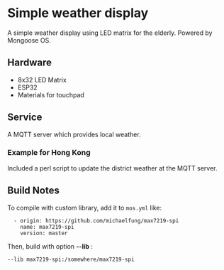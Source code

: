 # Simple weather display

A simple weather display using LED matrix for the elderly. Powered by Mongoose OS.

## Hardware

- 8x32 LED Matrix
- ESP32
- Materials for touchpad

## Service

A MQTT server which provides local weather.

### Example for Hong Kong

Included a perl script to update the district weather at the MQTT server.

## Build Notes

To compile with custom library, add it to `mos.yml` like:

```
  - origin: https://github.com/michaelfung/max7219-spi
    name: max7219-spi
    version: master
```

Then, build with option **--lib** :

    --lib max7219-spi:/somewhere/max7219-spi
